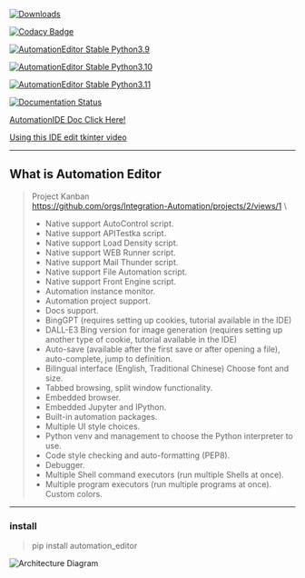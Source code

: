 [![Downloads](https://static.pepy.tech/badge/automation-editor)](https://pepy.tech/project/automation-editor)

[![Codacy Badge](https://app.codacy.com/project/badge/Grade/b7d32ed8600b4bd2a2f3e960f46f2ad0)](https://www.codacy.com/gh/JE-Chen/Integration-testing-environment/dashboard?utm_source=github.com&amp;utm_medium=referral&amp;utm_content=JE-Chen/Integration-testing-environment&amp;utm_campaign=Badge_Grade)

[![AutomationEditor Stable Python3.9](https://github.com/Intergration-Automation-Testing/AutomationEditor/actions/workflows/stable_python3_9.yml/badge.svg)](https://github.com/Intergration-Automation-Testing/AutomationEditor/actions/workflows/stable_python3_9.yml)

[![AutomationEditor Stable Python3.10](https://github.com/Intergration-Automation-Testing/AutomationEditor/actions/workflows/stable_python3_10.yml/badge.svg)](https://github.com/Intergration-Automation-Testing/AutomationEditor/actions/workflows/stable_python3_10.yml)

[![AutomationEditor Stable Python3.11](https://github.com/Intergration-Automation-Testing/AutomationEditor/actions/workflows/stable_python3_11.yml/badge.svg)](https://github.com/Intergration-Automation-Testing/AutomationEditor/actions/workflows/stable_python3_11.yml)

[![Documentation Status](https://readthedocs.org/projects/automationeditor/badge/?version=latest)](https://automationeditor.readthedocs.io/en/latest/?badge=latest)

[AutomationIDE Doc Click Here!](https://automationeditor.readthedocs.io/en/latest/)

[Using this IDE edit tkinter video](https://www.youtube.com/watch?v=VXm8L2qrdSU&ab_channel=JEChen)

---
## What is Automation Editor
> Project Kanban \
> https://github.com/orgs/Integration-Automation/projects/2/views/1 \
> * Native support AutoControl script.
> * Native support APITestka script.
> * Native support Load Density script.
> * Native support WEB Runner script.
> * Native support Mail Thunder script.
> * Native support File Automation script.
> * Native support Front Engine script.
> * Automation instance monitor.
> * Automation project support.
> * Docs support.
> * BingGPT (requires setting up cookies, tutorial available in the IDE) 
> * DALL-E3 Bing version for image generation (requires setting up another type of cookie, tutorial available in the IDE)
> * Auto-save (available after the first save or after opening a file), auto-complete, jump to definition. 
> * Bilingual interface (English, Traditional Chinese) Choose font and size. 
> * Tabbed browsing, split window functionality. 
> * Embedded browser. 
> * Embedded Jupyter and IPython. 
> * Built-in automation packages.
> * Multiple UI style choices. 
> * Python venv and management to choose the Python interpreter to use.
> * Code style checking and auto-formatting (PEP8). 
> * Debugger.
> * Multiple Shell command executors (run multiple Shells at once). 
> * Multiple program executors (run multiple programs at once). Custom colors.


---

### install
> pip install automation_editor

![Architecture Diagram](architecture_diagram/AutomationEditorArchitectureDiagram.drawio.png)